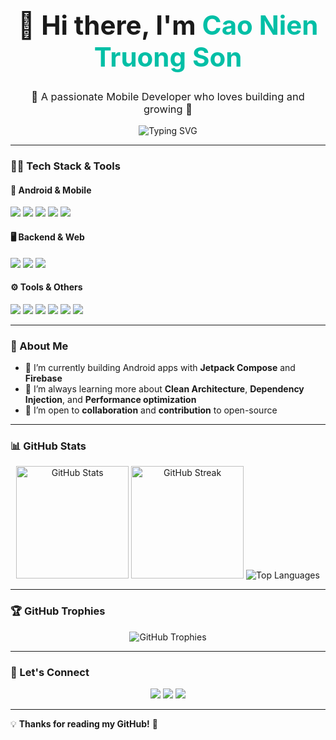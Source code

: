 <h1 align="center" style="font-size: 42px;">👋 Hi there, I'm <span style="color:#00bfa6;">Cao Nien Truong Son</span></h1>
<h3 align="center" style="font-weight: normal;">🚀 A passionate Mobile Developer who loves building and growing 💚</h3>

<p align="center">
  <img src="https://readme-typing-svg.demolab.com?font=Fira+Code&size=22&pause=1000&color=00FFAA&center=true&vCenter=true&width=600&lines=Welcome+to+my+GitHub!;Mobile+Development+is+my+passion;I+love+learning+and+contributing;Let's+build+great+things+together!" alt="Typing SVG" />
</p>

---

### 🧑‍💻 Tech Stack & Tools

#### 📱 Android & Mobile
<p align="left">
  <img src="https://img.shields.io/badge/Kotlin-%230095D5.svg?style=for-the-badge&logo=kotlin&logoColor=white" />
  <img src="https://img.shields.io/badge/Jetpack%20Compose-%23000000.svg?style=for-the-badge&logo=android&logoColor=white" />
  <img src="https://img.shields.io/badge/MVVM-architecture-blueviolet?style=for-the-badge" />
  <img src="https://img.shields.io/badge/Room%20DB-%23f4a261.svg?style=for-the-badge&logo=sqlite&logoColor=white" />
  <img src="https://img.shields.io/badge/Retrofit-3C8DBC?style=for-the-badge" />
</p>

#### 🖥️ Backend & Web
<p align="left">
  <img src="https://img.shields.io/badge/C%23%20MVC-68217A?style=for-the-badge&logo=.net&logoColor=white" />
  <img src="https://img.shields.io/badge/ADO.NET-%23239120?style=for-the-badge&logo=.net&logoColor=white" />
  <img src="https://img.shields.io/badge/Firebase-FFCA28?style=for-the-badge&logo=firebase&logoColor=black" />
</p>

#### ⚙️ Tools & Others
<p align="left">
  <img src="https://img.shields.io/badge/Postman-FF6C37?style=for-the-badge&logo=postman&logoColor=white" />
  <img src="https://img.shields.io/badge/C++-00599C?style=for-the-badge&logo=c%2B%2B&logoColor=white" />
  <img src="https://img.shields.io/badge/Cloudinary-00BFA5?style=for-the-badge" />
  <img src="https://img.shields.io/badge/Git-F05032?style=for-the-badge&logo=git&logoColor=white" />
  <img src="https://img.shields.io/badge/GitHub-181717?style=for-the-badge&logo=github&logoColor=white" />
  <img src="https://img.shields.io/badge/VS%20Code-007ACC?style=for-the-badge&logo=visual-studio-code&logoColor=white" />
</p>

---

### 🧠 About Me

- 🔭 I’m currently building Android apps with **Jetpack Compose** and **Firebase**
- 🌱 I’m always learning more about **Clean Architecture**, **Dependency Injection**, and **Performance optimization**
- 🤝 I’m open to **collaboration** and **contribution** to open-source

---

### 📊 GitHub Stats

<p align="center">
  <img height="180em" src="https://github-readme-stats.vercel.app/api?username=Truongson-erorr&show_icons=true&theme=radical&hide_border=true" alt="GitHub Stats" />
  <img height="180em" src="https://github-readme-streak-stats.herokuapp.com/?user=Truongson-erorr&theme=radical&hide_border=true" alt="GitHub Streak" />
  <img src="https://github-readme-stats.vercel.app/api/top-langs/?username=Truongson-erorr&layout=compact&theme=radical&hide_border=true" alt="Top Languages" />
</p>

---

### 🏆 GitHub Trophies

<p align="center">
  <img src="https://github-profile-trophy.vercel.app/?username=Truongson-erorr&theme=radical&no-frame=true&no-bg=true&margin-w=4" alt="GitHub Trophies" style="max-width: 100%; height: auto;" />
</p>

---

### 🤝 Let's Connect

<p align="center">
  <a href="mailto:lethanhtrung.trungle@gmail.com"><img src="https://img.shields.io/badge/Gmail-D14836?style=for-the-badge&logo=gmail&logoColor=white"/></a>
  <a href="https://www.facebook.com/"><img src="https://img.shields.io/badge/Facebook-1877F2?style=for-the-badge&logo=facebook&logoColor=white"/></a>
  <a href="https://discord.com/"><img src="https://img.shields.io/badge/Discord-5865F2?style=for-the-badge&logo=discord&logoColor=white"/></a>
</p>

---

💡 **Thanks for reading my GitHub!** 🚀
